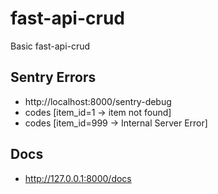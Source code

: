# fast-api-crud

Basic fast-api-crud

## Sentry Errors

- http://localhost:8000/sentry-debug
- codes [item_id=1 -> item not found]
- codes [item_id=999 -> Internal Server Error]

## Docs

- http://127.0.0.1:8000/docs
